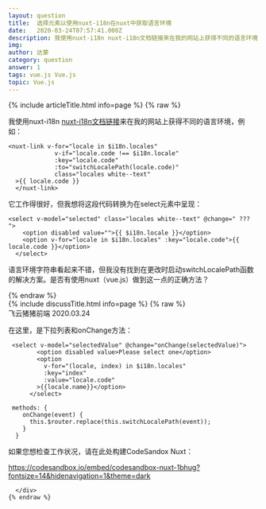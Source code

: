 ```yaml
---
layout: question
title:  选择元素以使用nuxt-i18n在nuxt中获取语言环境
date:   2020-03-24T07:57:41.000Z
description: 我使用nuxt-i18n nuxt-i18n文档链接来在我的网站上获得不同的语言环境，例如：<nuxt-link v-for="locale in $...
img: 
author: 达蒙
category: question
answer: 1
tags: vue.js Vue.js
topic: Vue.js
---
```

<div class="article-root">
  <div class="article">
    {% include articleTitle.html info=page %}
    {% raw %}
    <div class="article-content"><p><font style="vertical-align: inherit;"><font style="vertical-align: inherit;">我使用nuxt-i18n </font></font><a href="https://nuxt-community.github.io/nuxt-i18n/" rel="nofollow noreferrer"><font style="vertical-align: inherit;"><font style="vertical-align: inherit;">nuxt-i18n文档链接</font></font></a><font style="vertical-align: inherit;"><font style="vertical-align: inherit;">来在我的网站上获得不同的语言环境，例如：</font></font></p>

<pre><code>&lt;nuxt-link v-for="locale in $i18n.locales"<font></font>
             v-if="locale.code !== $i18n.locale"<font></font>
             :key="locale.code"<font></font>
             :to="switchLocalePath(locale.code)"<font></font>
             class="locales white--text"<font></font>
  &gt;{{ locale.code }}<font></font>
  &lt;/nuxt-link&gt;<font></font>
</code></pre>

<p><font style="vertical-align: inherit;"><font style="vertical-align: inherit;">它工作得很好，但我想将这段代码转换为在select元素中呈现：</font></font></p>

<pre><code>&lt;select v-model="selected" class="locales white--text" @change=" ??? "&gt;<font></font>
    &lt;option disabled value=""&gt;{{ $i18n.locale }}&lt;/option&gt;<font></font>
    &lt;option v-for="locale in $i18n.locales" :key="locale.code"&gt;{{ locale.code }}&lt;/option&gt;<font></font>
  &lt;/select&gt;<font></font>
</code></pre>

<p><font style="vertical-align: inherit;"><font style="vertical-align: inherit;">语言环境字符串看起来不错，但我没有找到在更改时启动switchLocalePath函数的解决方案。</font><font style="vertical-align: inherit;">是否有使用nuxt（vue.js）做到这一点的正确方法？</font></font></p></div>
    {% endraw %}
  </div>

  <div class="discuss-wrapper">
    {% include discussTitle.html info=page %}
    {% raw %}
    <div class="discuss-item">
        <div class="discuss-parent">
          <div class="discuss-meta">
            <span class="discuss-user">飞云猪猪前端</span>
            <span class="discuss-time">2020.03.24</span>
          </div>
          <div class="discuss-comment"><p><font style="vertical-align: inherit;"><font style="vertical-align: inherit;">在这里，是下拉列表和onChange方法：</font></font></p>

<pre><code> &lt;select v-model="selectedValue" @change="onChange(selectedValue)"&gt;<font></font>
        &lt;option disabled value&gt;Please select one&lt;/option&gt;<font></font>
        &lt;option<font></font>
          v-for="(locale, index) in $i18n.locales"<font></font>
          :key="index"<font></font>
          :value="locale.code"<font></font>
        &gt;{{locale.name}}&lt;/option&gt;<font></font>
      &lt;/select&gt;<font></font>
</code></pre>

<pre><code> methods: {<font></font>
    onChange(event) {<font></font>
      this.$router.replace(this.switchLocalePath(event));<font></font>
    }<font></font>
  }<font></font>
</code></pre>

<p><font style="vertical-align: inherit;"><font style="vertical-align: inherit;">如果您想检查工作状况，请在此处构建CodeSandox Nuxt：</font></font></p>

<p><a href="https://codesandbox.io/embed/codesandbox-nuxt-1bhug?fontsize=14&amp;hidenavigation=1&amp;theme=dark" rel="nofollow noreferrer"><font style="vertical-align: inherit;"><font style="vertical-align: inherit;">https://codesandbox.io/embed/codesandbox-nuxt-1bhug?fontsize=14&amp;hidenavigation=1&amp;theme=dark</font></font></a></p></div>
        </div>
        
      </div>
    {% endraw %}
  </div>
<div>
